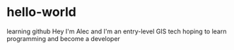 # hello-world
learning github
Hey I'm Alec and I'm an entry-level GIS tech hoping to learn programming and become a developer
